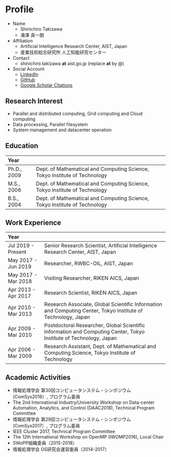 # [](#profile)Profile


- Name
  - Shinichiro Takizawa
  - 滝澤 真一朗
- Affiliation
  - Artificial Intelligence Research Center, AIST, Japan
  - 産業技術総合研究所 人工知能研究センター
- Contact
  - shinichiro.takizawa __at__ aist.go.jp (replace __at__ by @)
- Social Account
  - [LinkedIn](https://www.linkedin.com/in/shinichiro-takizawa-57374011b/)
  - [GitHub](https://github.com/stakizawa)
  - [Google Scholar Citations](https://scholar.google.com/citations?user=rwJkcZkAAAAJ)


## [](#interest)Research Interest
- Parallel and distributed computing, Grid computing and Cloud computing
- Data processing, Parallel filesystem
- System management and datacenter operation


## [](#education)Education

|Year| |
|:-|:-|
|Ph.D., 2009|Dept. of Mathematical and Computing Science, Tokyo Institute of Technology|
|M.S., 2006|Dept. of Mathematical and Computing Science, Tokyo Institute of Technology|
|B.S., 2004|Dept. of Mathematical and Computing Science, Tokyo Institute of Technology|


## [](#experience)Work Experience

|Year| |
|:-|:-|
|Jul 2019 - Present|Senior Research Scientist, Artificial Intelligence Research Center, AIST, Japan|
|May 2017 - Jun 2019|Researcher, RWBC-OIL, AIST, Japan|
|May 2017 - Mar 2018|Visiting Researcher, RIKEN AICS, Japan|
|Apr 2013 - Apr 2017|Research Scientist, RIKEN AICS, Japan|
|Apr 2010 - Mar 2013|Research Associate, Global Scientific Information and Computing Center, Tokyo Institute of Technology, Japan|
|Apr 2009 - Mar 2010|Postdoctoral Researcher, Global Scientific Information and Computing Center, Tokyo Institute of Technology, Japan|
|Apr 2006 - Mar 2009|Research Assistant, Dept. of Mathematical and Computing Science, Tokyo Institute of Technology|


## [](#activities)Academic Activities
- 情報処理学会 第30回コンピュータシステム・シンポジウム (ComSys2018）, プログラム委員
- The 2nd International Industry/University Workshop on Data-center Automation, Analytics, and Control (DAAC2018), Technical Program Committee
- 情報処理学会 第29回コンピュータシステム・シンポジウム (ComSys2017）, プログラム委員
- IEEE Cluster 2017, Technical Program Committee
- The 12th International Workshop on OpenMP (IWOMP2016), Local Chair
- SWoPP組織委員（2015-2018）
- 情報処理学会 OS研究会運営委員（2014-2017）
